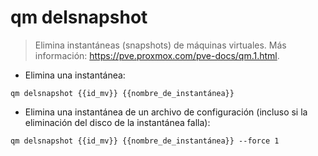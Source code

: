 # qm delsnapshot

> Elimina instantáneas (snapshots) de máquinas virtuales.
> Más información: <https://pve.proxmox.com/pve-docs/qm.1.html>.

- Elimina una instantánea:

`qm delsnapshot {{id_mv}} {{nombre_de_instantánea}}`

- Elimina una instantánea de un archivo de configuración (incluso si la eliminación del disco de la instantánea falla):

`qm delsnapshot {{id_mv}} {{nombre_de_instantánea}} --force 1`
